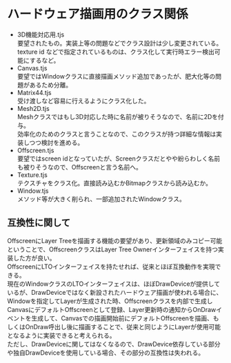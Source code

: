 # ハードウェア描画用のクラス関係

* 3D機能対応用.tjs  
要望されたもの。実装上等の問題などでクラス設計は少し変更されている。  
texture id などで指定されているものは、クラス化して実行時エラー検出可能にするなど。
* Canvas.tjs  
要望ではWindowクラスに直接描画メソッド追加であったが、肥大化等の問題があるため分離。
* Matrix44.tjs  
受け渡しなど容易に行えるようにクラス化した。
* Mesh2D.tjs  
Meshクラスではもし3D対応した時に名前が被りそうなので、名前に2Dを付与。  
効率化のためのクラスと言うことなので、このクラスが持つ詳細な情報は実装しつつ検討を進める。
* Offscreen.tjs  
要望ではscreen idとなっていたが、Screenクラスだとやや紛らわしく名前も被りそうなので、Offscreenと言う名前へ。
* Texture.tjs  
テクスチャをクラス化。直接読み込むかBitmapクラスから読み込むか。
* Window.tjs  
メソッド等が大きく削られ、一部追加されたWindowクラス。

## 互換性に関して
OffscreenにLayer Treeを描画する機能の要望があり、更新領域のみコピー可能ということで、OffscreenクラスはLayer Tree Ownerインターフェイスを持つ実装した方が良い。   
OffscreenにLTOインターフェイスを持たせれば、従来とほぼ互換動作を実現できる。  
現在のWindowクラスのLTOインターフェイスは、ほぼDrawDeviceが提供しているが、DrawDeviceではなく新設されたハードウェア描画が使われる場合に、Windowを指定してLayerが生成された時、Offscreenクラスを内部で生成しCanvasにデフォルトOffscreenとして登録、Layer更新時の通知からOnDrawイベントを生成して、Canvasでの描画開始前にデフォルトOffscreenを描画、もしくはOnDraw呼出し後に描画することで、従来と同じようにLayerが使用可能となるように実装できると考えられる。  
ただし、DrawDeviceに関してはなくなるので、DrawDevice依存している部分や独自DrawDeviceを使用している場合、その部分の互換性は失われる。